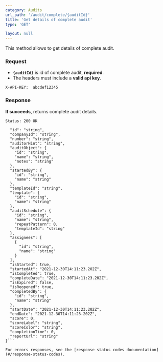 ```yaml
---
category: Audits
url_path: '/audit/complete/{auditId}'
title: 'Get details of complete audit'
type: 'GET'

layout: null
---
```


This method allows to get details of complete audit.

### Request
* **`{auditId}`** is id of complete audit, **required**.
* The headers must include a **valid api key**.

```X-API-KEY:  abcdef12345```

### Response

**If succeeds**, returns complete audit details.

```Status: 200 OK```

```{
  "id": "string",  
  "companyId": "string",
  "number": "string",
  "auditorHint": "string",
  "auditObject": {
    "id": "string",
    "name": "string",
    "notes": "string"
  },
  "startedBy": {
    "id": "string",
    "name": "string"
  },
  "templateId": "string",
  "template": {
    "id": "string",
    "name": "string"
  },
  "auditSchedule": {
    "id": "string",
    "name": "string",
    "repeatPattern": 0,
    "templateId": "string"
  },
  "assignees": [
    {
      "id": "string",
      "name": "string"
    }
  ],
  "isStarted": true,
  "startedAt": "2021-12-30T14:11:23.202Z",
  "isCompleted": true,
  "completeDate": "2021-12-30T14:11:23.202Z",
  "isExpired": false,
  "isReopened": true,
  "completedBy": {
    "id": "string",
    "name": "string"
  },
  "startDate": "2021-12-30T14:11:23.202Z",
  "endDate": "2021-12-30T14:11:23.202Z",
  "score": 0,
  "scoreLabel": "string",
  "scoreColor": "string",
  "completionTime": 0,
  "reportUrl": "string"
}```

For errors responses, see the [response status codes documentation](#/response-status-codes).
